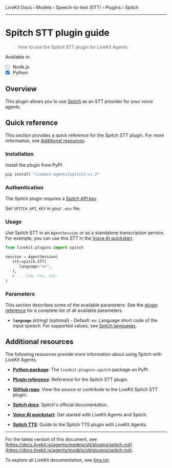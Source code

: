 LiveKit Docs › Models › Speech-to-text (STT) › Plugins › Spitch

---

# Spitch STT plugin guide

> How to use the Spitch STT plugin for LiveKit Agents.

Available in:
- [ ] Node.js
- [x] Python

## Overview

This plugin allows you to use [Spitch](https://spitch.app/) as an STT provider for your voice agents.

## Quick reference

This section provides a quick reference for the Spitch STT plugin. For more information, see [Additional resources](#additional-resources).

### Installation

Install the plugin from PyPI:

```bash
pip install "livekit-agents[spitch]~=1.2"

```

### Authentication

The Spitch plugin requires a [Spitch API key](https://studio.spitch.app/api/keys).

Set `SPITCH_API_KEY` in your `.env` file.

### Usage

Use Spitch STT in an `AgentSession` or as a standalone transcription service. For example, you can use this STT in the [Voice AI quickstart](https://docs.livekit.io/agents/start/voice-ai.md).

```python
from livekit.plugins import spitch

session = AgentSession(
   stt=spitch.STT(
      language="en",
   ),
   # ... llm, tts, etc.
)

```

### Parameters

This section describes some of the available parameters. See the [plugin reference](https://docs.livekit.io/reference/python/v1/livekit/plugins/spitch/index.html.md#livekit.plugins.spitch.STT) for a complete list of all available parameters.

- **`language`** _(string)_ (optional) - Default: `en`: Language short code of the input speech. For supported values, see [Spitch languages](https://docs.spitch.app/concepts/languages).

## Additional resources

The following resources provide more information about using Spitch with LiveKit Agents.

- **[Python package](https://pypi.org/project/livekit-plugins-spitch/)**: The `livekit-plugins-spitch` package on PyPI.

- **[Plugin reference](https://docs.livekit.io/reference/python/v1/livekit/plugins/spitch/index.html.md#livekit.plugins.spitch.STT)**: Reference for the Spitch STT plugin.

- **[GitHub repo](https://github.com/livekit/agents/tree/main/livekit-plugins/livekit-plugins-spitch)**: View the source or contribute to the LiveKit Spitch STT plugin.

- **[Spitch docs](https://docs.spitch.app/)**: Spitch's official documentation.

- **[Voice AI quickstart](https://docs.livekit.io/agents/start/voice-ai.md)**: Get started with LiveKit Agents and Spitch.

- **[Spitch TTS](https://docs.livekit.io/agents/models/tts/plugins/spitch.md)**: Guide to the Spitch TTS plugin with LiveKit Agents.

---


For the latest version of this document, see [https://docs.livekit.io/agents/models/stt/plugins/spitch.md](https://docs.livekit.io/agents/models/stt/plugins/spitch.md).

To explore all LiveKit documentation, see [llms.txt](https://docs.livekit.io/llms.txt).
